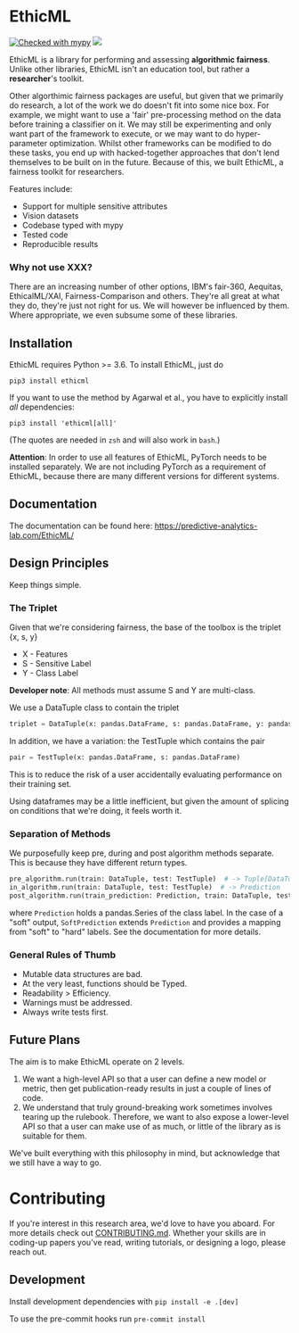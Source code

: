 # EthicML

[![Checked with mypy](http://www.mypy-lang.org/static/mypy_badge.svg)](http://mypy-lang.org/)
![](https://github.com/predictive-analytics-lab/EthicML/workflows/EthicML%20CI/badge.svg)



EthicML is a library for performing and assessing __algorithmic fairness__.
Unlike other libraries, EthicML isn't an education tool, but rather a __researcher__'s toolkit.

Other algorthimic fairness packages are useful, but given that we primarily do research,
a lot of the work we do doesn't fit into some nice box.
For example, we might want to use a 'fair' pre-processing method on the data before training a classifier on it.
We may still be experimenting and only want part of the framework to execute,
or we may want to do hyper-parameter optimization.
Whilst other frameworks can be modified to do these tasks,
you end up with hacked-together approaches that don't lend themselves to be built on in the future.
Because of this, we built EthicML, a fairness toolkit for researchers.

Features include:
- Support for multiple sensitive attributes
- Vision datasets
- Codebase typed with mypy
- Tested code
- Reproducible results

### Why not use XXX?

There are an increasing number of other options,
IBM's fair-360, Aequitas, EthicalML/XAI, Fairness-Comparison and others.
They're all great at what they do, they're just not right for us.
We will however be influenced by them.
Where appropriate, we even subsume some of these libraries.

## Installation

EthicML requires Python >= 3.6.
To install EthicML, just do
```
pip3 install ethicml
```

If you want to use the method by Agarwal et al., you have to explicitly install _all_ dependencies:
```
pip3 install 'ethicml[all]'
```
(The quotes are needed in `zsh` and will also work in `bash`.)

**Attention**: In order to use all features of EthicML, PyTorch needs to be installed separately.
We are not including PyTorch as a requirement of EthicML,
because there are many different versions for different systems.

## Documentation

The documentation can be found here: https://predictive-analytics-lab.com/EthicML/

## Design Principles

Keep things simple.

### The Triplet

Given that we're considering fairness, the base of the toolbox is the triplet {x, s, y}

- X - Features
- S - Sensitive Label
- Y - Class Label

__Developer note__: All methods must assume S and Y are multi-class.

We use a DataTuple class to contain the triplet

```python
triplet = DataTuple(x: pandas.DataFrame, s: pandas.DataFrame, y: pandas.DataFrame)
```

In addition, we have a variation: the TestTuple which contains the pair
```python
pair = TestTuple(x: pandas.DataFrame, s: pandas.DataFrame)
```
This is to reduce the risk of a user accidentally evaluating performance on their training set.

Using dataframes may be a little inefficient,
but given the amount of splicing on conditions that we're doing, it feels worth it.

### Separation of Methods

We purposefully keep pre, during and post algorithm methods separate. This is because they have different return types.

```python
pre_algorithm.run(train: DataTuple, test: TestTuple)  # -> Tuple[DataTuple, TestTuple]
in_algorithm.run(train: DataTuple, test: TestTuple)  # -> Prediction
post_algorithm.run(train_prediction: Prediction, train: DataTuple, test_prediction: Prediction, test: TestTuple)  # -> Prediction
```
where `Prediction` holds a pandas.Series of the class label.
In the case of a "soft" output, `SoftPrediction` extends `Prediction` and provides a mapping from
"soft" to "hard" labels.
See the documentation for more details.

### General Rules of Thumb

- Mutable data structures are bad.
- At the very least, functions should be Typed.
- Readability > Efficiency.
- Warnings must be addressed.
- Always write tests first.

## Future Plans

The aim is to make EthicML operate on 2 levels.

1. We want a high-level API so that a user can define a new model or metric, then get publication-ready
results in just a couple of lines of code.
2. We understand that truly ground-breaking work sometimes involves tearing up the rulebook.
Therefore, we want to also expose a lower-level API so that a user can make use of as much, or little of the library
as is suitable for them.

We've built everything with this philosophy in mind, but acknowledge that we still have a way to go.

# Contributing

If you're interest in this research area, we'd love to have you aboard.
For more details check out [CONTRIBUTING.md](./CONTRIBUTING.md).
Whether your skills are in coding-up papers you've read, writing tutorials, or designing a logo, please reach out.

## Development
Install development dependencies with `pip install -e .[dev]`

To use the pre-commit hooks run `pre-commit install`
